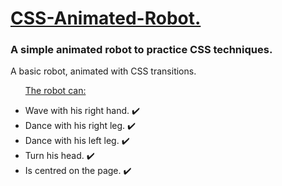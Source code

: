 <h1><ins>CSS-Animated-Robot.</ins></h1>
<h3>A simple animated robot to practice CSS techniques.</h3>
<p>A basic robot, animated with CSS transitions.</p>

<ul>
  <p><ins>The robot can:</ins></p>
  <li>Wave with his right hand.  ✔️</li>
  <li>Dance with his right leg.  ✔️</li>
  <li>Dance with his left leg.  ✔️</li>
  <li>Turn his head. ✔️ </li>
  <li>Is centred on the page. ✔️</li>
</ul>
